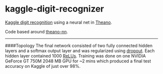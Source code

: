 # kaggle-digit-recognizer

[Kaggle digit recognition](https://www.kaggle.com/c/digit-recognizer) using a neural net in [Theano](https://github.com/Theano/Theano).

Code based around [theano-nn](https://github.com/cgyulay/theano-nn).

----
####Topology
The final network consisted of two fully connected hidden layers and a softmax output layer and was regularized using [dropout](http://www.cs.toronto.edu/~rsalakhu/papers/srivastava14a.pdf). Each hidden layer contained 1000 [ReLUs](http://en.wikipedia.org/wiki/Rectifier_%28neural_networks%29). Training was done on one NVIDIA GeForce GT 750M 2048 MB GPU for ~2 mins which produced a final test accuracy on Kaggle of just over 98%.

